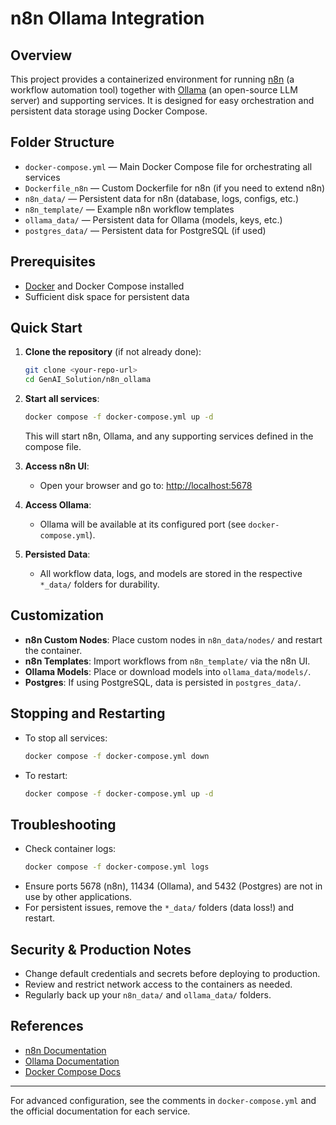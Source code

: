 # n8n Ollama Integration

## Overview

This project provides a containerized environment for running [n8n](https://n8n.io/) (a workflow automation tool) together with [Ollama](https://ollama.com/) (an open-source LLM server) and supporting services. It is designed for easy orchestration and persistent data storage using Docker Compose.

## Folder Structure

- `docker-compose.yml` — Main Docker Compose file for orchestrating all services
- `Dockerfile_n8n` — Custom Dockerfile for n8n (if you need to extend n8n)
- `n8n_data/` — Persistent data for n8n (database, logs, configs, etc.)
- `n8n_template/` — Example n8n workflow templates
- `ollama_data/` — Persistent data for Ollama (models, keys, etc.)
- `postgres_data/` — Persistent data for PostgreSQL (if used)

## Prerequisites

- [Docker](https://www.docker.com/products/docker-desktop) and Docker Compose installed
- Sufficient disk space for persistent data

## Quick Start

1. **Clone the repository** (if not already done):
   ```bash
   git clone <your-repo-url>
   cd GenAI_Solution/n8n_ollama
   ```

2. **Start all services**:
   ```bash
   docker compose -f docker-compose.yml up -d
   ```
   This will start n8n, Ollama, and any supporting services defined in the compose file.

3. **Access n8n UI**:
   - Open your browser and go to: [http://localhost:5678](http://localhost:5678)

4. **Access Ollama**:
   - Ollama will be available at its configured port (see `docker-compose.yml`).

5. **Persisted Data**:
   - All workflow data, logs, and models are stored in the respective `*_data/` folders for durability.

## Customization

- **n8n Custom Nodes**: Place custom nodes in `n8n_data/nodes/` and restart the container.
- **n8n Templates**: Import workflows from `n8n_template/` via the n8n UI.
- **Ollama Models**: Place or download models into `ollama_data/models/`.
- **Postgres**: If using PostgreSQL, data is persisted in `postgres_data/`.

## Stopping and Restarting

- To stop all services:
  ```bash
  docker compose -f docker-compose.yml down
  ```
- To restart:
  ```bash
  docker compose -f docker-compose.yml up -d
  ```

## Troubleshooting

- Check container logs:
  ```bash
  docker compose -f docker-compose.yml logs
  ```
- Ensure ports 5678 (n8n), 11434 (Ollama), and 5432 (Postgres) are not in use by other applications.
- For persistent issues, remove the `*_data/` folders (data loss!) and restart.

## Security & Production Notes

- Change default credentials and secrets before deploying to production.
- Review and restrict network access to the containers as needed.
- Regularly back up your `n8n_data/` and `ollama_data/` folders.

## References

- [n8n Documentation](https://docs.n8n.io/)
- [Ollama Documentation](https://ollama.com/docs)
- [Docker Compose Docs](https://docs.docker.com/compose/)

---

For advanced configuration, see the comments in `docker-compose.yml` and the official documentation for each service.
